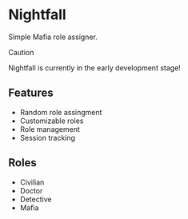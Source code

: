 # Nightfall

Simple Mafia role assigner.

>[!CAUTION]
>Nightfall is currently in the early development stage!

## Features
- Random role assingment
- Customizable roles
- Role management
- Session tracking

## Roles
- Civilian
- Doctor
- Detective
- Mafia
